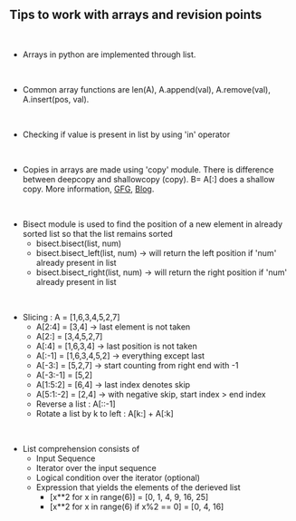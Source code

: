 ## Tips to work with arrays and revision points

<br>

- Arrays in python are implemented through list.

<br>

- Common array functions are len(A), A.append(val), A.remove(val), A.insert(pos, val).

<br>

- Checking if value is present in list by using 'in' operator

<br>

- Copies in arrays are made using 'copy' module. There is difference between deepcopy and shallowcopy (copy). B= A[:] does a shallow copy. More information, [GFG](https://www.geeksforgeeks.org/copy-python-deep-copy-shallow-copy/), [Blog](https://www.sololearn.com/Discuss/1953558/python-what-is-the-difference-between-those-statements).

<br>

- Bisect module is used to find the position of a new element in already sorted list so that the list remains sorted
  - bisect.bisect(list, num)
  - bisect.bisect_left(list, num) -> will return the left position if 'num' already present in list
  - bisect.bisect_right(list, num) -> will return the right position if 'num' already present in list

<br>

- Slicing : A = [1,6,3,4,5,2,7]
  - A[2:4] = [3,4] -> last element is not taken
  - A[2:] = [3,4,5,2,7]
  - A[:4] = [1,6,3,4] -> last position is not taken
  - A[:-1] = [1,6,3,4,5,2] -> everything except last
  - A[-3:] = [5,2,7] -> start counting from right end with -1
  - A[-3:-1] = [5,2]
  - A[1:5:2] = [6,4] -> last index denotes skip
  - A[5:1:-2] = [2,4] -> with negative skip, start index > end index
  - Reverse a list : A[::-1]
  - Rotate a list by k to left : A[k:] + A[:k]

<br>

- List comprehension consists of
  - Input Sequence
  - Iterator over the input sequence
  - Logical condition over the iterator (optional)
  - Expression that yields the elements of the derieved list
    - [x**2 for x in range(6)] = [0, 1, 4, 9, 16, 25]
    - [x**2 for x in range(6) if x%2 == 0] = [0, 4, 16]
